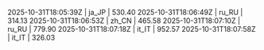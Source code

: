 

2025-10-31T18:05:39Z | ja_JP | 530.40
2025-10-31T18:06:49Z | ru_RU | 314.13
2025-10-31T18:06:53Z | zh_CN | 465.58
2025-10-31T18:07:10Z | ru_RU | 779.90
2025-10-31T18:07:18Z | it_IT | 952.57
2025-10-31T18:07:58Z | it_IT | 326.03